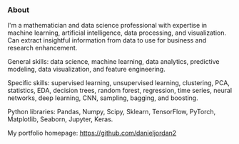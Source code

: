 ### About

<!--
**danieljordan2/danieljordan2** is a ✨ _special_ ✨ repository because its `README.md` (this file) appears on your GitHub profile.

Here are some ideas to get you started:

- 🔭 I’m currently working on ...
- 🌱 I’m currently learning ...
- 👯 I’m looking to collaborate on ...
- 🤔 I’m looking for help with ...
- 💬 Ask me about ...
- 📫 How to reach me: ...
- 😄 Pronouns: ...
- ⚡ Fun fact: ...
-->

I'm a mathematician and data science professional with expertise in machine learning, artificial intelligence, data processing, and visualization. Can extract insightful information from data to use for business and research enhancement.

General skills: data science, machine learning, data analytics, predictive modeling, data visualization, and feature engineering.

Specific skills: supervised learning, unsupervised learning, clustering, PCA, statistics, EDA, decision trees, random forest, regression, time series, neural networks, deep learning, CNN, sampling, bagging, and boosting.

Python libraries: Pandas, Numpy, Scipy, Sklearn, TensorFlow, PyTorch, Matplotlib, Seaborn, Jupyter, Keras.

My portfolio homepage: https://github.com/danieljordan2
